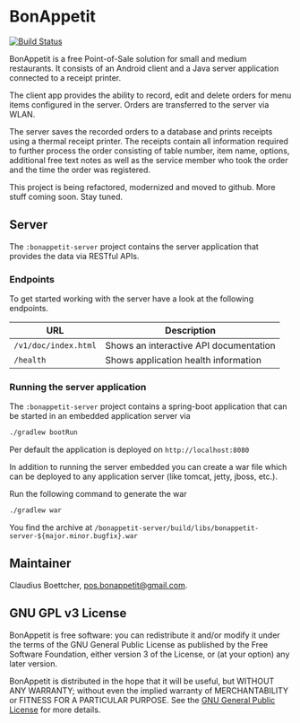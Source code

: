 # BonAppetit

[![Build Status](https://travis-ci.org/clboettcher/bonappetit.svg?branch=develop)](https://travis-ci.org/clboettcher/bonappetit)

BonAppetit is a free Point-of-Sale solution for small and medium restaurants. It consists of an Android client and a Java
server application connected to a receipt printer.

The client app provides the ability to record, edit and delete
orders for menu items configured in the server. Orders are transferred to the server via WLAN.

The server saves the recorded orders to a database and prints receipts using a thermal receipt printer. The receipts
contain all information required to further process the order consisting of table number, item name, options,
additional free text notes as well as the service member who took the order and the time the order was registered.

This project is being refactored, modernized and moved to github. More stuff coming soon. Stay tuned.

## Server

The `:bonappetit-server` project contains the server application that provides the data via RESTful APIs.

### Endpoints

To get started working with the server have a look at the following endpoints.

| URL                                       | Description                            |
|-------------------------------------------|----------------------------------------|
| `/v1/doc/index.html`                      | Shows an interactive API documentation |
| `/health`                                 | Shows application health information   |

### Running the server application

The `:bonappetit-server` project contains a spring-boot application that can be started in an embedded application server via 

```bash
./gradlew bootRun
```

Per default the application is deployed on `http://localhost:8080`

In addition to running the server embedded you can create a war file which can be deployed to any application server (like tomcat, jetty, jboss, etc.).

Run the following command to generate the war

```bash
./gradlew war
```

You find the archive at `/bonappetit-server/build/libs/bonappetit-server-${major.minor.bugfix}.war`

## Maintainer

Claudius Boettcher, <pos.bonappetit@gmail.com>.

## GNU GPL v3 License

BonAppetit is free software: you can redistribute it and/or modify
it under the terms of the GNU General Public License as published by
the Free Software Foundation, either version 3 of the License, or
(at your option) any later version.

BonAppetit is distributed in the hope that it will be useful,
but WITHOUT ANY WARRANTY; without even the implied warranty of
MERCHANTABILITY or FITNESS FOR A PARTICULAR PURPOSE.  See the
[GNU General Public License](LICENSE) for more details.